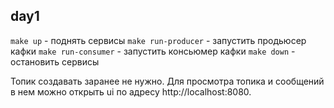 ## day1

`make up` - поднять сервисы
`make run-producer` - запустить продьюсер кафки
`make run-consumer` - запустить консьюмер кафки
`make down` - остановить сервисы

Топик создавать заранее не нужно. Для просмотра топика и сообщений в нем можно открыть ui по адресу http://localhost:8080.